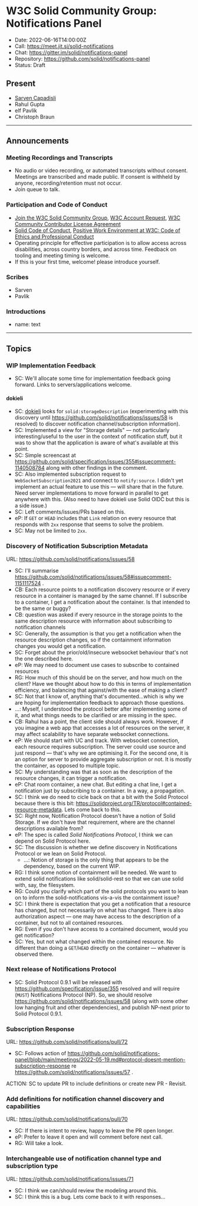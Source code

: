 # W3C Solid Community Group: Notifications Panel

* Date: 2022-06-16T14:00:00Z
* Call: https://meet.jit.si/solid-notifications
* Chat: https://gitter.im/solid/notifications-panel
* Repository: https://github.com/solid/notifications-panel
* Status: Draft


## Present
* [Sarven Capadisli](https://csarven.ca/#i)
* Rahul Gupta
* elf Pavlik
* Christoph Braun

---

## Announcements

### Meeting Recordings and Transcripts
* No audio or video recording, or automated transcripts without consent. Meetings are transcribed and made public. If consent is withheld by anyone, recording/retention must not occur.
* Join queue to talk.


### Participation and Code of Conduct
* [Join the W3C Solid Community Group](https://www.w3.org/community/solid/join), [W3C Account Request](http://www.w3.org/accounts/request), [W3C Community Contributor License Agreement](https://www.w3.org/community/about/agreements/cla/)
* [Solid Code of Conduct](https://github.com/solid/process/blob/main/code-of-conduct.md), [Positive Work Environment at W3C: Code of Ethics and Professional Conduct](https://www.w3.org/Consortium/cepc/)
* Operating principle for effective participation is to allow access across disabilities, across country borders, and across time. Feedback on tooling and meeting timing is welcome.
* If this is your first time, welcome! please introduce yourself.


### Scribes
* Sarven
* Pavlik

### Introductions

* name: text

---

## Topics

### WIP Implementation Feedback
* SC: We'll allocate some time for implementation feedback going forward. Links to servers/applications welcome.

#### dokieli
* SC: [dokieli](https://github.com/linkeddata/dokieli) looks for `solid:storageDescription` (experimenting with this discovery until https://github.com/solid/notifications/issues/58 is resolved) to discover notification channel/subscription information).
* SC: Implemented a view for "Storage details" — not particularly interesting/useful to the user in the context of notification stuff, but it was to show that the application is aware of what's available at this point.
* SC: Simple screencast at https://github.com/solid/specification/issues/355#issuecomment-1140508784 along with other findings in the comment.
* SC: Also implemented subscription request to `WebSocketSubscription2021` and connect to `notify:source`. I didn't yet implement an actual feature to use this — will share that in the future. Need server implementations to move forward in parallel to get anywhere with this. (Also need to have dokieli use Solid OIDC but this is a side issue.)
* SC: Left comments/issues/PRs based on this.
* eP: If `GET` or `HEAD` includes that `Link` relation on every resource that responds with `2xx` response that seems to solve the problem.
* SC: May not be limited to `2xx`.

### Discovery of Notification Subscription Metadata
URL: https://github.com/solid/notifications/issues/58

* SC: I'll summarise https://github.com/solid/notifications/issues/58#issuecomment-1151117524 .
* CB: Each resource points to a notification discovery resource or if every resource in a container is managed by the same channel. If I subscribe to a container, I get a notification about the container. Is that intended to be the same or buggy?
* CB: question was asked if every resource in the storage points to the same description resource with information about subscribing to notification channels
* SC: Generally, the assumption is that you get a notification when the resource description changes, so if the containment information changes you would get a notification.
* SC: Forget about the prior/old/insecure websocket behaviour that's not the one described here.
* eP: We may need to document use cases to subscribe to contained resources
* RG: How much of this should be on the server, and how much on the client? Have we thought about how to do this in terms of implementation efficiency, and balancing that against/with the ease of making a client?
* SC: Not that I know of, anything that's documented...which is why we are hoping for implementation feedback to approach those questions.
* ...: Myself, I understood the protocol better after implementing some of it, and what things needs to be clarified or are missing in the spec.
* CB: Rahul has a point, the client side should always work. However, if you imagine a web app that accesses a lot of resources on the server, it may affect scalability to have separate websocket connections.
* eP: We should start with UC and track. With websocket connection, each resource requires subscription. The server could use source and just respond — that's why we are optimising it. For the second one, it is an option for server to provide aggregate subscription or not. It is mostly the container, as opposed to multiple topic.
* SC: My understanding was that as soon as the description of the resource changes, it can trigger a notification.
* eP: Chat room container, a new chat. But editing a chat line, I get a notification just by subscribing to a container. In a way, a propagation.
* SC: I think we do need to cicle back on that a bit with the Solid Protocol because there is this bit: <https://solidproject.org/TR/protocol#contained-resource-metadata>. Lets come back to this.
* SC: Right now, Notification Protocol doesn't have a notion of Solid Storage. If we don't have that requirement, where are the channel descriptions available from?
* eP: The spec is called *Solid Notifications Protocol*, I think we can depend on Solid Protocol here.
* SC: The discussion is whether we define discovery in Notifications Protocol or we lean on Solid Protocol. 
  * ...: Notion of storage is the only thing that appears to be the dependency, based on the current WIP.
* RG: I think some notion of containment will be needed. We want to extend solid notifications like solid/solid-rest so that we can use solid with, say, the filesystem. 
* RG: Could you clarify which part of the solid protocols you want to lean on to inform the solid-notifications vis-a-vis the containment issue?
* SC: I think there is expectation that you get a notification that a resource has changed, but not necessarily on what has changed. There is also authorization aspect — one may have access to the description of a container, but not to all contained resources.
* RG: Even if you don't have access to a contained document, would you get notification?
* SC: Yes, but not what changed within the contained resource. No different than doing a `GET`/`HEAD` directly on the container — whatever is observed there.

### Next release of Notifications Protocol
* SC: Solid Protocol 0.9.1 will be released with https://github.com/specification/issue/355 resolved and will require (`MUST`) Notifications Protocol (NP). So, we should resolve https://github.com/solid/notifications/issues/58 (along with some other low hanging fruit and other dependencies), and publish NP-next prior to Solid Protocol 0.9.1.


### Subscription Response
URL: https://github.com/solid/notifications/pull/72

* SC: Follows action of https://github.com/solid/notifications-panel/blob/main/meetings/2022-05-19.md#protocol-doesnt-mention-subscription-response re https://github.com/solid/notifications/issues/57 .

ACTION: SC to update PR to include definitions or create new PR - Revisit.


### Add definitions for notification channel discovery and capabilities
URL: https://github.com/solid/notifications/pull/70

* SC: If there is intent to review, happy to leave the PR open longer.
* eP: Prefer to leave it open and will comment before next call.
* RG: Will take a look.

### Interchangeable use of notification channel type and subscription type
URL: https://github.com/solid/notifications/issues/71

* SC: I think we can/should review the modeling around this.
* SC: I think this is a bug. Lets come back to it with responses...
